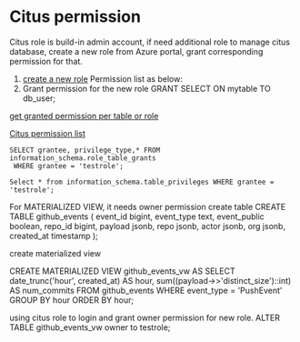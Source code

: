 # Citus permission

Citus role is build-in admin account, if need additional role to manage citus database, create a new role from Azure portal, grant corresponding permission for that. 

1. [create a new role](https://docs.microsoft.com/en-us/azure/postgresql/howto-hyperscale-create-users#how-to-modify-privileges-for-user-role)
Permission list as below:
2. Grant permission for the new role
    GRANT SELECT ON mytable TO db_user;

[get granted permission per table or role](http://docs.citusdata.com/en/v9.4/cloud/security.html?highlight=GRANT%20REFRESH%20%20MATERIALIZED%20VIEW%20#users-and-permissions)

[Citus permission list](https://www.postgresql.org/docs/current/sql-grant.html)

	SELECT grantee, privilege_type,* FROM information_schema.role_table_grants
	 WHERE grantee = 'testrole';

    Select * from information_schema.table_privileges WHERE grantee = 'testrole';


For MATERIALIZED VIEW, it needs owner permission
create table
CREATE TABLE github_events
(
    event_id bigint,
    event_type text,
    event_public boolean,
    repo_id bigint,
    payload jsonb,
    repo jsonb,
    actor jsonb,
    org jsonb,
    created_at timestamp
);

create materialized view

CREATE MATERIALIZED VIEW github_events_vw AS 
SELECT date_trunc('hour', created_at) AS hour,
       sum((payload->>'distinct_size')::int) AS num_commits
FROM github_events
WHERE event_type = 'PushEvent'
GROUP BY hour
ORDER BY hour;

using citus role to login and grant owner permission for new role. 
ALTER TABLE github_events_vw owner to testrole;